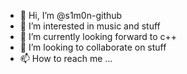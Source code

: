 - 👋 Hi, I’m @s1m0n-github
- 👀 I’m interested in music and stuff
- 🌱 I’m currently looking forward to c++
- 💞️ I’m looking to collaborate on stuff
- 📫 How to reach me ...

<!---
s1m0n-github/s1m0n-github is a ✨ special ✨ repository because its `README.md` (this file) appears on your GitHub profile.
You can click the Preview link to take a look at your changes.
--->
